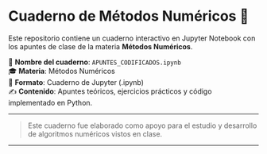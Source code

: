 # Cuaderno de Métodos Numéricos 🧮

Este repositorio contiene un cuaderno interactivo en Jupyter Notebook con los apuntes de clase de la materia **Métodos Numéricos**.

📘 **Nombre del cuaderno**: `APUNTES_CODIFICADOS.ipynb`  
🎓 **Materia**: Métodos Numéricos  
🏫 **Formato**: Cuaderno de Jupyter (.ipynb)  
✍️ **Contenido**: Apuntes teóricos, ejercicios prácticos y código implementado en Python.

---

> Este cuaderno fue elaborado como apoyo para el estudio y desarrollo de algoritmos numéricos vistos en clase.

---
